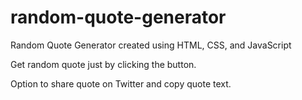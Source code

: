# random-quote-generator
Random Quote Generator created using HTML, CSS, and JavaScript

Get random quote just by clicking the button.

Option to share quote on Twitter and copy quote text.
